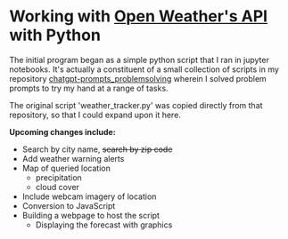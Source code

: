 # Working with [Open Weather's API](https://openweathermap.org/) with Python

The initial program began as a simple python script that I ran in jupyter notebooks. It's actually a constituent of a small collection of scripts in my repository [chatgpt-prompts_problemsolving](https://github.com/phillipashford/chatgpt_prompts_problemsolving) wherein I solved problem prompts to try my hand at a range of tasks.

The original script 'weather_tracker.py' was copied directly from that repository, so that I could expand upon it here.

**Upcoming changes include:**

- Search by city name, ~~search by zip code~~
- Add weather warning alerts
- Map of queried location
    - precipitation
    - cloud cover
- Include webcam imagery of location
- Conversion to JavaScript
- Building a webpage to host the script
    - Displaying the forecast with graphics
